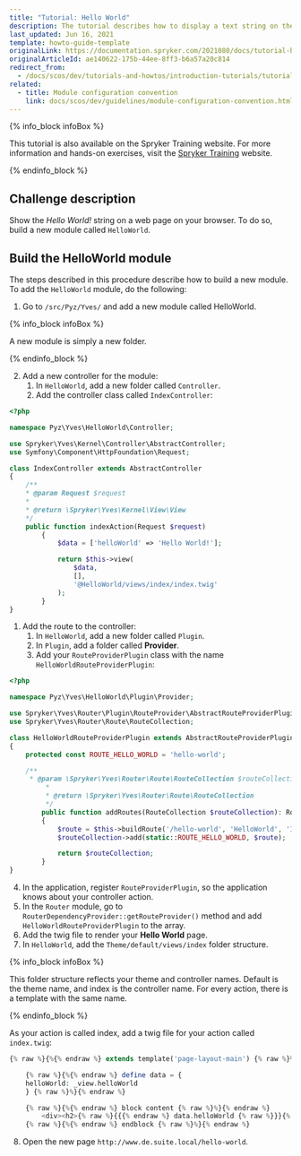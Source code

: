 ```yaml
---
title: "Tutorial: Hello World"
description: The tutorial describes how to display a text string on the page in the browser by adding a new Yves module.
last_updated: Jun 16, 2021
template: howto-guide-template
originalLink: https://documentation.spryker.com/2021080/docs/tutorial-hello-world-scos
originalArticleId: ae140622-175b-44ee-8ff3-b6a57a20c814
redirect_from:
  - /docs/scos/dev/tutorials-and-howtos/introduction-tutorials/tutorial-hello-world-spryker-commerce-os.html
related:
  - title: Module configuration convention
    link: docs/scos/dev/guidelines/module-configuration-convention.html
---
```


{% info_block infoBox %}

This tutorial is also available on the Spryker Training website. For more information and hands-on exercises, visit the [Spryker Training](https://training.spryker.com/courses/developer-bootcamp) website.

{% endinfo_block %}

## Challenge description

Show the *Hello World!* string on a web page on your browser. To do so, build a new module called `HelloWorld`.

## Build the HelloWorld module

The steps described in this procedure describe how to build a new module.  To add the `HelloWorld` module, do the following:

1. Go to `/src/Pyz/Yves/` and add a new module called HelloWorld.

{% info_block infoBox %}

A new module is simply a new folder.

{% endinfo_block %}

2. Add a new controller for the module:
   1. In `HelloWorld`, add a new folder called `Controller`.
   2. Add the controller class called `IndexController`:

```php
<?php

namespace Pyz\Yves\HelloWorld\Controller;

use Spryker\Yves\Kernel\Controller\AbstractController;
use Symfony\Component\HttpFoundation\Request;

class IndexController extends AbstractController
{
	/**
    * @param Request $request
	*
	* @return \Spryker\Yves\Kernel\View\View
	*/
	public function indexAction(Request $request)
		{
			$data = ['helloWorld' => 'Hello World!'];

			return $this->view(
				$data,
				[],
				'@HelloWorld/views/index/index.twig'
			);
		}
}
```

1. Add the route to the controller:
   1. In `HelloWorld`, add a new folder called `Plugin`.
   2. In `Plugin`, add a folder called **Provider**.
   3. Add your `RouteProviderPlugin` class with the name `HelloWorldRouteProviderPlugin`:

```php
<?php

namespace Pyz\Yves\HelloWorld\Plugin\Provider;

use Spryker\Yves\Router\Plugin\RouteProvider\AbstractRouteProviderPlugin;
use Spryker\Yves\Router\Route\RouteCollection;

class HelloWorldRouteProviderPlugin extends AbstractRouteProviderPlugin
{
	protected const ROUTE_HELLO_WORLD = 'hello-world';

	/**
	 * @param \Spryker\Yves\Router\Route\RouteCollection $routeCollection
         *
         * @return \Spryker\Yves\Router\Route\RouteCollection
         */
        public function addRoutes(RouteCollection $routeCollection): RouteCollection
        {
            $route = $this->buildRoute('/hello-world', 'HelloWorld', 'Index', 'indexAction');
            $routeCollection->add(static::ROUTE_HELLO_WORLD, $route);

            return $routeCollection;
        }
}
```

4. In the application, register `RouteProviderPlugin`, so the application knows about your controller action.
5. In the `Router` module, go to `RouterDependencyProvider::getRouteProvider()` method and add `HelloWorldRouteProviderPlugin` to the array.
6. Add the twig file to render your **Hello World** page.
7. In `HelloWorld`, add the `Theme/default/views/index` folder structure.

{% info_block infoBox %}

This folder structure reflects your theme and controller names. Default is the theme name, and index is the controller name. For every action, there is a template with the same name.

{% endinfo_block %}

As your action is called index, add a twig file for your action called `index.twig`:

```php
{% raw %}{%{% endraw %} extends template('page-layout-main') {% raw %}%}{% endraw %}

	{% raw %}{%{% endraw %} define data = {
	helloWorld: _view.helloWorld
	} {% raw %}%}{% endraw %}

	{% raw %}{%{% endraw %} block content {% raw %}%}{% endraw %}
		<div><h2>{% raw %}{{{% endraw %} data.helloWorld {% raw %}}}{% endraw %}</h2></div>
	{% raw %}{%{% endraw %} endblock {% raw %}%}{% endraw %}
```

8. Open the new page `http://www.de.suite.local/hello-world`.
